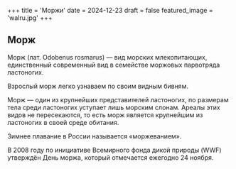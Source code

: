 +++
title = 'Моржи'
date = 2024-12-23
draft = false
featured_image = 'walru.jpg'
+++

## Морж
Морж (лат. Odobenus rosmarus) — вид морских млекопитающих, единственный современный вид в семействе моржовых парвотряда ластоногих.

Взрослый морж легко узнаваем по своим видным бивням.

Морж — один из крупнейших представителей ластоногих, по размерам тела среди ластоногих уступает лишь морским слонам. Ареалы этих видов не пересекаются, то есть морж является крупнейшим из ластоногих в своей среде обитания.

Зимнее плавание в России называется «моржеванием».

В 2008 году по инициативе Всемирного фонда дикой природы (WWF) утверждён День моржа, который отмечается ежегодно 24 ноября.